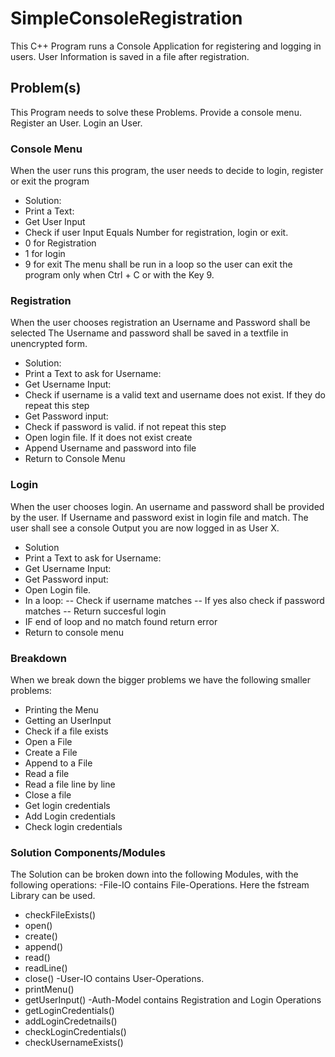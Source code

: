 # SimpleConsoleRegistration

This C++ Program runs a Console Application for registering and logging in users. User Information is saved in a file after registration.

## Problem(s)

This Program needs to solve these Problems.
Provide a console menu.
Register an User.
Login an User.

### Console Menu

When the user runs this program, the user needs to decide to login, register or exit the program

- Solution:
- Print a Text:
- Get User Input
- Check if user Input Equals Number for registration, login or exit.
- 0 for Registration
- 1 for login
- 9 for exit
  The menu shall be run in a loop so the user can exit the program only when Ctrl + C or with the Key 9.

### Registration

When the user chooses registration an Username and Password shall be selected
The Username and password shall be saved in a textfile in unencrypted form.

- Solution:
- Print a Text to ask for Username:
- Get Username Input:
- Check if username is a valid text and username does not exist. If they do repeat this step
- Get Password input:
- Check if password is valid. if not repeat this step
- Open login file. If it does not exist create
- Append Username and password into file
- Return to Console Menu

### Login

When the user chooses login. An username and password shall be provided by the user.
If Username and password exist in login file and match. The user shall see a console Output you are now logged in as User X.

- Solution
- Print a Text to ask for Username:
- Get Username Input:
- Get Password input:
- Open Login file.
- In a loop:
  -- Check if username matches
  -- If yes also check if password matches
  -- Return succesful login
- IF end of loop and no match found return error
- Return to console menu

### Breakdown

When we break down the bigger problems we have the following smaller problems:

- Printing the Menu
- Getting an UserInput
- Check if a file exists
- Open a File
- Create a File
- Append to a File
- Read a file
- Read a file line by line
- Close a file
- Get login credentials
- Add Login credentials
- Check login credentials

### Solution Components/Modules

The Solution can be broken down into the following Modules, with the following operations:
-File-IO contains File-Operations. Here the fstream Library can be used.

- checkFileExists()
- open()
- create()
- append()
- read()
- readLine()
- close()
  -User-IO contains User-Operations.
- printMenu()
- getUserInput()
  -Auth-Model contains Registration and Login Operations
- getLoginCredentials()
- addLoginCredetnails()
- checkLoginCredentials()
- checkUsernameExists()
